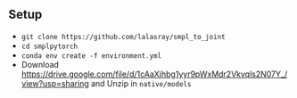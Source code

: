 ## Setup
  * `git clone https://github.com/lalasray/smpl_to_joint`
  * `cd smplpytorch`
  * `conda env create -f environment.yml`
  *  Download https://drive.google.com/file/d/1cAaXjhbg1yyr9pWxMdr2Vkyqls2N07Y_/view?usp=sharing  and Unzip in `native/models`
